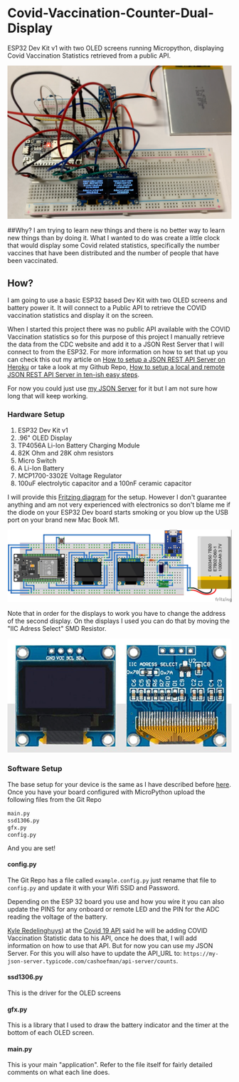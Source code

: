 # Covid-Vaccination-Counter-Dual-Display

ESP32 Dev Kit v1 with two OLED screens running Micropython, displaying Covid Vaccination Statistics retrieved from a public API.

![](Images/Set%20Up.png)

##Why?
I am trying to learn new things and there is no better way to learn new things than by doing it. What I wanted to do was create a little clock that would display some Covid related statistics, specifically the number vaccines that have been distributed and the number of people that have been vaccinated.

## How?
I am going to use a basic ESP32 based Dev Kit with two OLED screens and battery power it. It will connect to a Public API to retrieve the COVID vaccination statistics and display it on the screen.

When I started this project there was no public API available with the COVID Vaccination statistics so for this purpose of this project I manually retrieve the data from the CDC website and add it to a JSON Rest Server that I will connect to from the ESP32. For more information on how to set that up you can check this out my article on [How to setup a JSON REST API Server on Heroku](https://cashoefman.com/how-to-setup-a-json-rest-api-server-on-heroku) or take a look at my Github Repo, [How to setup a local and remote JSON REST API Server in ten-ish easy steps](https://github.com/cashoefman/my-api-server).

For now you could just use [my JSON Server](https://my-json-server.typicode.com/cashoefman/api-server/counts) for it but I am not sure how long that will keep working. 
### Hardware Setup

1. ESP32 Dev Kit v1
2. .96" OLED Display
3. TP4056A Li-Ion Battery Charging Module
4. 82K Ohm and 28K ohm resistors
5. Micro Switch
6. A Li-Ion Battery
7. MCP1700-3302E Voltage Regulator
8. 100uF electrolytic capacitor and a 100nF ceramic capacitor

I will provide this [Fritzing diagram](Images/Covid%20Clock.fzz) for the setup. However I don't guarantee anything and am not very experienced with electronics so don't blame me if the diode on your ESP32 Dev board starts smoking or you blow up the USB port on your brand new Mac Book M1.

![](Images/Covid%20Clock_bb.jpg)

Note that in order for the displays to work you have to change the address of the second display. On the displays I used you can do that by moving the "IIC Adress Select" SMD Resistor.



![](Images/OLED%20Screen.png)

### Software Setup

The base setup for your device is the same as I have described before [here](https://github.com/cashoefman/ESP32-BME680-uPy). Once you have your board configured with MicroPython upload the following files from the Git Repo
```
main.py
ssd1306.py
gfx.py
config.py
```
And you are set!
#### config.py
The Git Repo has a file called `example.config.py` just rename that file to `config.py` and update it with your Wifi SSID and Password.

Depending on the ESP 32 board you use and how you wire it you can also update the PINS for any onboard or remote LED and the PIN for the ADC reading the voltage of the battery.

[Kyle Redelinghuys](https://twitter.com/ksredelinghuys)) at the [Covid 19 API](https://covid19api.com) said he will be adding COVID Vaccination Statistic data to his API, once he does that, I will add information on how to use that API. But for now you can use my JSON Server. For this you will also have to update the API_URL to: `https://my-json-server.typicode.com/cashoefman/api-server/counts`.
#### ssd1306.py
This is the driver for the OLED screens
#### gfx.py
This is a library that I used to draw the battery indicator and the timer at the bottom of each OLED screen.
#### main.py
This is your main "application". Refer to the file itself for fairly detailed comments on what each line does.
